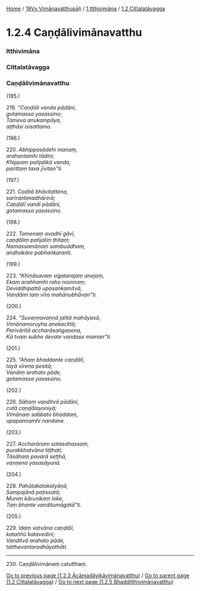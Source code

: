 
[Home](/) / [19Vv Vimānavatthupāḷi](/tipitaka/19Vv.md) / [1 Itthivimāna](/tipitaka/19Vv/1.md) / [1.2 Cittalatāvagga](/tipitaka/19Vv/1/1.2.md)

# 1.2.4 Caṇḍālivimānavatthu

### Itthivimāna

### Cittalatāvagga

### Caṇḍālivimānavatthu

(195.)

219\. _“Caṇḍāli vanda pādāni,_  
_gotamassa yasassino;_  
_Tameva anukampāya,_  
_aṭṭhāsi isisattamo._  


(196.)

220\. _Abhippasādehi manaṃ,_  
_arahantamhi tādini;_  
_Khippaṃ pañjalikā vanda,_  
_parittaṃ tava jīvitan”ti._  


(197.)

221\. _Coditā bhāvitattena,_  
_sarīrantimadhārinā;_  
_Caṇḍālī vandi pādāni,_  
_gotamassa yasassino._  


(198.)

222\. _Tamenaṃ avadhī gāvī,_  
_caṇḍāliṃ pañjaliṃ ṭhitaṃ;_  
_Namassamānaṃ sambuddhaṃ,_  
_andhakāre pabhaṅkaranti._  


(199.)

223\. _“Khīṇāsavaṃ vigatarajaṃ anejaṃ,_  
_Ekaṃ araññamhi raho nisinnaṃ;_  
_Deviddhipattā upasaṅkamitvā,_  
_Vandāmi taṃ vīra mahānubhāvan”ti._  


(200.)

224\. _“Suvaṇṇavaṇṇā jalitā mahāyasā,_  
_Vimānamoruyha anekacittā;_  
_Parivāritā accharāsaṅgaṇena,_  
_Kā tvaṃ subhe devate vandase maman”ti._  


(201.)

225\. _“Ahaṃ bhaddante caṇḍālī,_  
_tayā vīrena pesitā;_  
_Vandiṃ arahato pāde,_  
_gotamassa yasassino._  


(202.)

226\. _Sāhaṃ vanditvā pādāni,_  
_cutā caṇḍālayoniyā;_  
_Vimānaṃ sabbato bhaddaṃ,_  
_upapannamhi nandane._  


(203.)

227\. _Accharānaṃ satasahassaṃ,_  
_purakkhatvāna tiṭṭhati;_  
_Tāsāhaṃ pavarā seṭṭhā,_  
_vaṇṇena yasasāyunā._  


(204.)

228\. _Pahūtakatakalyāṇā,_  
_Sampajānā paṭissatā;_  
_Muniṃ kāruṇikaṃ loke,_  
_Taṃ bhante vanditumāgatā”ti._  


(205.)

229\. _Idaṃ vatvāna caṇḍālī,_  
_kataññū katavedinī;_  
_Vanditvā arahato pāde,_  
_tatthevantaradhāyathāti._  


---

230\. Caṇḍālivimānaṃ catutthaṃ.



[Go to previous page (1.2.3 Ācāmadāyikāvimānavatthu)](/tipitaka/19Vv/1/1.2/1.2.3.md) / [Go to parent page (1.2 Cittalatāvagga)](/tipitaka/19Vv/1/1.2.md) / [Go to next page (1.2.5 Bhadditthivimānavatthu)](/tipitaka/19Vv/1/1.2/1.2.5.md)


